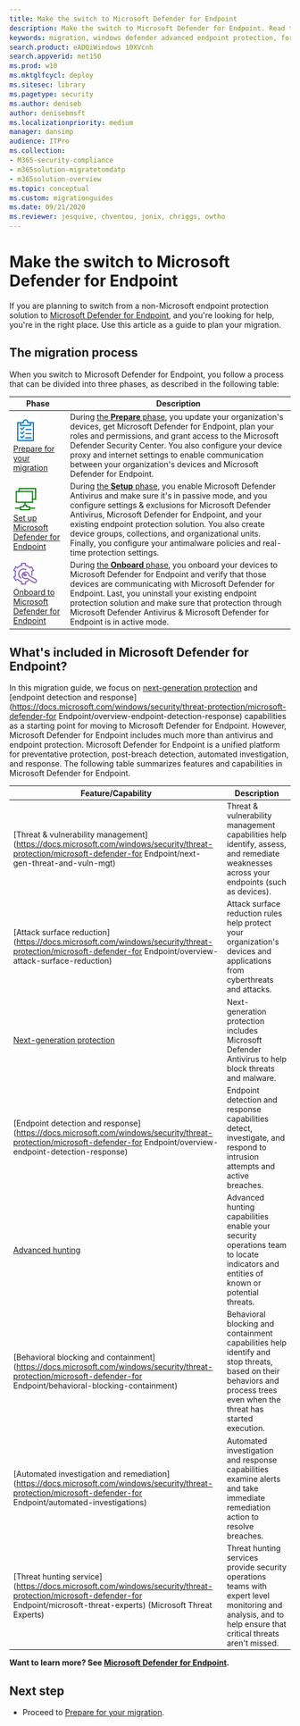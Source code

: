 ```yaml
---
title: Make the switch to Microsoft Defender for Endpoint
description: Make the switch to Microsoft Defender for Endpoint. Read this article for an overview.
keywords: migration, windows defender advanced endpoint protection, for Endpoint, edr
search.product: eADQiWindows 10XVcnh
search.appverid: met150
ms.prod: w10
ms.mktglfcycl: deploy
ms.sitesec: library
ms.pagetype: security
ms.author: deniseb
author: denisebmsft
ms.localizationpriority: medium
manager: dansimp
audience: ITPro
ms.collection: 
- M365-security-compliance
- m365solution-migratetomdatp
- m365solution-overview 
ms.topic: conceptual
ms.custom: migrationguides
ms.date: 09/21/2020
ms.reviewer: jesquive, chventou, jonix, chriggs, owtho
---
```


# Make the switch to Microsoft Defender for Endpoint

If you are planning to switch from a non-Microsoft endpoint protection solution to [Microsoft Defender for Endpoint](https://docs.microsoft.com/windows/security/threat-protection), and you're looking for help, you're in the right place. Use this article as a guide to plan your migration.  

## The migration process

When you switch to Microsoft Defender for Endpoint, you follow a process that can be divided into three phases, as described in the following table:

|Phase |Description |
|--|--|
|[![Phase 1: Prepare](images/prepare.png)](switch-to-microsoft-defender-prepare.md)<br/>[Prepare for your migration](switch-to-microsoft-defender-prepare.md) |During [the **Prepare** phase](switch-to-microsoft-defender-prepare.md), you update your organization's devices, get Microsoft Defender for Endpoint, plan your roles and permissions, and grant access to the Microsoft Defender Security Center. You also configure your device proxy and internet settings to enable communication between your organization's devices and Microsoft Defender for Endpoint. |
|[![Phase 2: Set up](images/setup.png)](switch-to-microsoft-defender-setup.md)<br/>[Set up Microsoft Defender for Endpoint](switch-to-microsoft-defender-setup.md) |During [the **Setup** phase](switch-to-microsoft-defender-setup.md), you enable Microsoft Defender Antivirus and make sure it's in passive mode, and you configure settings & exclusions for Microsoft Defender Antivirus, Microsoft Defender for Endpoint, and your existing endpoint protection solution. You also create device groups, collections, and organizational units. Finally, you configure your antimalware policies and real-time protection settings.|
|[![Phase 3: Onboard](images/onboard.png)](switch-to-microsoft-defender-onboard.md)<br/>[Onboard to Microsoft Defender for Endpoint](switch-to-microsoft-defender-onboard.md) |During [the **Onboard** phase](switch-to-microsoft-defender-onboard.md), you onboard your devices to Microsoft Defender for Endpoint and verify that those devices are communicating with Microsoft Defender for Endpoint. Last, you uninstall your existing endpoint protection solution and make sure that protection through Microsoft Defender Antivirus & Microsoft Defender for Endpoint is in active mode. |

## What's included in Microsoft Defender for Endpoint?

In this migration guide, we focus on [next-generation protection](https://docs.microsoft.com/windows/security/threat-protection/microsoft-defender-antivirus/microsoft-defender-antivirus-in-windows-10) and [endpoint detection and response](https://docs.microsoft.com/windows/security/threat-protection/microsoft-defender-for Endpoint/overview-endpoint-detection-response) capabilities as a starting point for moving to Microsoft Defender for Endpoint. However, Microsoft Defender for Endpoint includes much more than antivirus and endpoint protection. Microsoft Defender for Endpoint is a unified platform for preventative protection, post-breach detection, automated investigation, and response. The following table summarizes features and capabilities in Microsoft Defender for Endpoint. 

| Feature/Capability | Description |
|---|---|
| [Threat & vulnerability management](https://docs.microsoft.com/windows/security/threat-protection/microsoft-defender-for Endpoint/next-gen-threat-and-vuln-mgt) | Threat & vulnerability management capabilities help identify, assess, and remediate weaknesses across your endpoints (such as devices). |
| [Attack surface reduction](https://docs.microsoft.com/windows/security/threat-protection/microsoft-defender-for Endpoint/overview-attack-surface-reduction) | Attack surface reduction rules help protect your organization's devices and applications from cyberthreats and attacks. |
| [Next-generation protection](https://docs.microsoft.com/windows/security/threat-protection/windows-defender-antivirus/windows-defender-antivirus-in-windows-10) | Next-generation protection includes Microsoft Defender Antivirus to help block threats and malware. |
| [Endpoint detection and response](https://docs.microsoft.com/windows/security/threat-protection/microsoft-defender-for Endpoint/overview-endpoint-detection-response) | Endpoint detection and response capabilities detect, investigate, and respond to intrusion attempts and active breaches.  |
| [Advanced hunting](advanced-hunting-overview.md) | Advanced hunting capabilities enable your security operations team to locate indicators and entities of known or potential threats. |
| [Behavioral blocking and containment](https://docs.microsoft.com/windows/security/threat-protection/microsoft-defender-for Endpoint/behavioral-blocking-containment) | Behavioral blocking and containment capabilities help identify and stop threats, based on their behaviors and process trees even when the threat has started execution. |
| [Automated investigation and remediation](https://docs.microsoft.com/windows/security/threat-protection/microsoft-defender-for Endpoint/automated-investigations) | Automated investigation and response capabilities examine alerts and take immediate remediation action to resolve breaches. |
| [Threat hunting service](https://docs.microsoft.com/windows/security/threat-protection/microsoft-defender-for Endpoint/microsoft-threat-experts) (Microsoft Threat Experts) | Threat hunting services provide security operations teams with expert level monitoring and analysis, and to help ensure that critical threats aren't missed. |

**Want to learn more? See [Microsoft Defender for Endpoint](https://docs.microsoft.com/windows/security/threat-protection).**

## Next step

- Proceed to [Prepare for your migration](switch-to-microsoft-defender-prepare.md).

